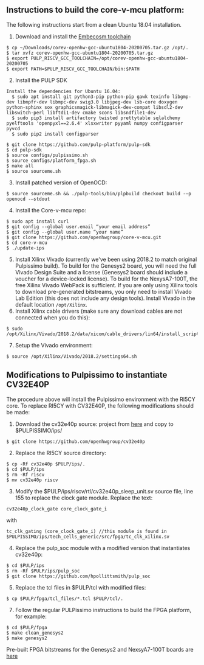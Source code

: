 ## Instructions to build the core-v-mcu platform:

The following instructions start from a clean Ubuntu 18.04 installation.


1. Download and install the [Embecosm toolchain](https://buildbot.embecosm.com/job/corev-gcc-ubuntu1804/2/artifact/corev-openhw-gcc-ubuntu1804-20200705.tar.gz)
``` 
$ cp ~/Downloads/corev-openhw-gcc-ubuntu1804-20200705.tar.gz /opt/.
$ tar xvfz corev-openhw-gcc-ubuntu1804-20200705.tar.gz
$ export PULP_RISCV_GCC_TOOLCHAIN=/opt/corev-openhw-gcc-ubuntu1804-20200705
$ export PATH=$PULP_RISCV_GCC_TOOLCHAIN/bin:$PATH
```
2. Install the PULP SDK
```
Install the dependencies for Ubuntu 16.04:
  $ sudo apt install git python3-pip python-pip gawk texinfo libgmp-dev libmpfr-dev libmpc-dev swig3.0 libjpeg-dev lsb-core doxygen python-sphinx sox graphicsmagick-libmagick-dev-compat libsdl2-dev libswitch-perl libftdi1-dev cmake scons libsndfile1-dev
  $ sudo pip3 install artifactory twisted prettytable sqlalchemy pyelftools 'openpyxl==2.6.4' xlsxwriter pyyaml numpy configparser pyvcd
  $ sudo pip2 install configparser

$ git clone https://github.com/pulp-platform/pulp-sdk
$ cd pulp-sdk
$ source configs/pulpissimo.sh
$ source configs/platform_fpga.sh
$ make all
$ source sourceme.sh
```
3. Install patched version of OpenOCD:
```
$ source sourceme.sh && ./pulp-tools/bin/plpbuild checkout build -—p openocd -—stdout
```
4. Install the Core-v-mcu repo:
```
$ sudo apt install curl
$ git config --global user.email “your email address”
$ git config --global user.name “your name”
$ git clone https://github.com/openhwgroup/core-v-mcu.git
$ cd core-v-mcu
$ ./update-ips
```
5. Install Xilinx Vivado (currently we've been using 2018.2 to match original Pulpissimo build). To build for the Genesys2 board, you will need the full Vivado Design Suite and a license (Genesys2 board should include a voucher for a device-locked license). To build for the NexysA7-100T, the free Xilinx Vivado WebPack is sufficient. If you are only using Xilinx tools to download pre-generated bitstreams, you only need to install Vivado Lab Edition (this does not include any design tools). Install Vivado in the default location `/opt/Xilinx`.
6. Install Xilinx cable drivers (make sure any download cables are not connected when you do this):
``` 
$ sudo /opt/Xilinx/Vivado/2018.2/data/xicom/cable_drivers/lin64/install_script/install_drivers
```
7. Setup the Vivado environment:
```
$ source /opt/Xilinx/Vivado/2018.2/settings64.sh
```

## Modifications to Pulpissimo to instantiate CV32E40P

The procedure above will install the Pulpissimo environment with the RI5CY core. To replace RI5CY with CV32E40P, the following modifications should be made:

1. Download the cv32e40p source: project from [here](https://github.com/openhwgroup/cv32e40p) and copy to $PULPISSIMO/ips/
``` 
$ git clone https://github.com/openhwgroup/cv32e40p
```

2. Replace the RI5CY source directory:
```
$ cp -Rf cv32e40p $PULP/ips/.
$ cd $PULP/ips
$ rm -Rf riscv
$ mv cv32e40p riscv
```

3. Modify the $PULP/ips/riscv/rtl/cv32e40p_sleep_unit.sv source file, line 155 to replace the clock gate module. Replace the text:
```
cv32e40p_clock_gate core_clock_gate_i
```
with
```
tc_clk_gating (core_clock_gate_i) //this module is found in $PULPISSIMO/ips/tech_cells_generic/src/fpga/tc_clk_xilinx.sv
```            
4. Replace the pulp_soc module with a modified version that instantiates cv32e40p:
```
$ cd $PULP/ips
$ rm -Rf $PULP/ips/pulp_soc
$ git clone https://github.com/hpollittsmith/pulp_soc
```

5. Replace the tcl files in $PULP/tcl with modified files:
```
$ cp $PULP/fpga/tcl_files/*.tcl $PULP/tcl/.
```
7. Follow the regular PULPissimo instructions to build the FPGA platform, for example:
```
$ cd $PULP/fpga
$ make clean_genesys2
$ make genesys2
```

Pre-built FPGA bitstreams for the Genesys2 and NexsyA7-100T boards are [here](https://github.com/hpollittsmith/core-v-mcu/tree/master/fpga/bitstreams)
